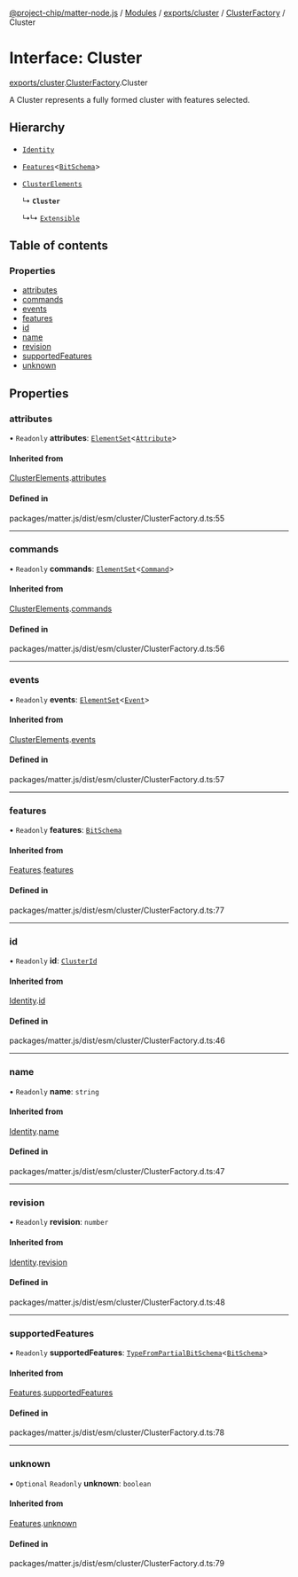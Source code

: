[@project-chip/matter-node.js](../README.md) / [Modules](../modules.md) / [exports/cluster](../modules/exports_cluster.md) / [ClusterFactory](../modules/exports_cluster.ClusterFactory.md) / Cluster

# Interface: Cluster

[exports/cluster](../modules/exports_cluster.md).[ClusterFactory](../modules/exports_cluster.ClusterFactory.md).Cluster

A Cluster represents a fully formed cluster with features selected.

## Hierarchy

- [`Identity`](exports_cluster.ClusterFactory.Identity.md)

- [`Features`](exports_cluster.ClusterFactory.Features.md)\<[`BitSchema`](../modules/exports_schema.md#bitschema)\>

- [`ClusterElements`](exports_cluster.ClusterFactory.ClusterElements.md)

  ↳ **`Cluster`**

  ↳↳ [`Extensible`](exports_cluster.ClusterFactory.Extensible.md)

## Table of contents

### Properties

- [attributes](exports_cluster.ClusterFactory.Cluster.md#attributes)
- [commands](exports_cluster.ClusterFactory.Cluster.md#commands)
- [events](exports_cluster.ClusterFactory.Cluster.md#events)
- [features](exports_cluster.ClusterFactory.Cluster.md#features)
- [id](exports_cluster.ClusterFactory.Cluster.md#id)
- [name](exports_cluster.ClusterFactory.Cluster.md#name)
- [revision](exports_cluster.ClusterFactory.Cluster.md#revision)
- [supportedFeatures](exports_cluster.ClusterFactory.Cluster.md#supportedfeatures)
- [unknown](exports_cluster.ClusterFactory.Cluster.md#unknown)

## Properties

### attributes

• `Readonly` **attributes**: [`ElementSet`](../modules/exports_cluster.ClusterFactory.md#elementset)\<[`Attribute`](../modules/exports_cluster.ClusterFactory.md#attribute)\>

#### Inherited from

[ClusterElements](exports_cluster.ClusterFactory.ClusterElements.md).[attributes](exports_cluster.ClusterFactory.ClusterElements.md#attributes)

#### Defined in

packages/matter.js/dist/esm/cluster/ClusterFactory.d.ts:55

___

### commands

• `Readonly` **commands**: [`ElementSet`](../modules/exports_cluster.ClusterFactory.md#elementset)\<[`Command`](../modules/exports_cluster.ClusterFactory.md#command)\>

#### Inherited from

[ClusterElements](exports_cluster.ClusterFactory.ClusterElements.md).[commands](exports_cluster.ClusterFactory.ClusterElements.md#commands)

#### Defined in

packages/matter.js/dist/esm/cluster/ClusterFactory.d.ts:56

___

### events

• `Readonly` **events**: [`ElementSet`](../modules/exports_cluster.ClusterFactory.md#elementset)\<[`Event`](../modules/exports_cluster.ClusterFactory.md#event)\>

#### Inherited from

[ClusterElements](exports_cluster.ClusterFactory.ClusterElements.md).[events](exports_cluster.ClusterFactory.ClusterElements.md#events)

#### Defined in

packages/matter.js/dist/esm/cluster/ClusterFactory.d.ts:57

___

### features

• `Readonly` **features**: [`BitSchema`](../modules/exports_schema.md#bitschema)

#### Inherited from

[Features](exports_cluster.ClusterFactory.Features.md).[features](exports_cluster.ClusterFactory.Features.md#features)

#### Defined in

packages/matter.js/dist/esm/cluster/ClusterFactory.d.ts:77

___

### id

• `Readonly` **id**: [`ClusterId`](../modules/exports_datatype.md#clusterid)

#### Inherited from

[Identity](exports_cluster.ClusterFactory.Identity.md).[id](exports_cluster.ClusterFactory.Identity.md#id)

#### Defined in

packages/matter.js/dist/esm/cluster/ClusterFactory.d.ts:46

___

### name

• `Readonly` **name**: `string`

#### Inherited from

[Identity](exports_cluster.ClusterFactory.Identity.md).[name](exports_cluster.ClusterFactory.Identity.md#name)

#### Defined in

packages/matter.js/dist/esm/cluster/ClusterFactory.d.ts:47

___

### revision

• `Readonly` **revision**: `number`

#### Inherited from

[Identity](exports_cluster.ClusterFactory.Identity.md).[revision](exports_cluster.ClusterFactory.Identity.md#revision)

#### Defined in

packages/matter.js/dist/esm/cluster/ClusterFactory.d.ts:48

___

### supportedFeatures

• `Readonly` **supportedFeatures**: [`TypeFromPartialBitSchema`](../modules/exports_schema.md#typefrompartialbitschema)\<[`BitSchema`](../modules/exports_schema.md#bitschema)\>

#### Inherited from

[Features](exports_cluster.ClusterFactory.Features.md).[supportedFeatures](exports_cluster.ClusterFactory.Features.md#supportedfeatures)

#### Defined in

packages/matter.js/dist/esm/cluster/ClusterFactory.d.ts:78

___

### unknown

• `Optional` `Readonly` **unknown**: `boolean`

#### Inherited from

[Features](exports_cluster.ClusterFactory.Features.md).[unknown](exports_cluster.ClusterFactory.Features.md#unknown)

#### Defined in

packages/matter.js/dist/esm/cluster/ClusterFactory.d.ts:79
